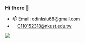 ### Hi there 👋

<!-- - 🔭 I’m currently a student. -->
- 📫 Email: odinhsiu68@gmail.com
- &nbsp;&nbsp;&nbsp; C110152318@nkust.edu.tw


<!-- ![visitors](https://visitor-badge.glitch.me/badge?page_id=odinx123&left_color=green&right_color=red) -->

<img src="https://leetcard.jacoblin.cool/odinx123?theme=unicorn" />
<!--
![Leetcode Stats](https://leetcard.jacoblin.cool/odinx123?theme=unicorn) // now use
![Leetcode Stats](https://leetcard.jacoblin.cool/odinx123?ext=heatmap)
<img src="https://stats.justsong.cn/api/leetcode/?username=odinx123&theme=light" width="49%" />
-->

<!-- ![odin's github activity graph](https://github-readme-activity-graph.cyclic.app/graph?username=odinx123&theme=dracula) -->
